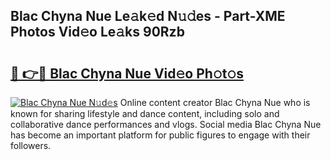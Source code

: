 ## Blac Chyna Nue Le𝚊k𝚎d N𝚞𝚍es - Part-XME Photos Vid𝚎o Le𝚊ks 90Rzb

# <h2><a href="http://fb12zj.evod.top/?m=Blac+Chyna+Nue">🔗 👉🔴 Blac Chyna Nue Vid𝚎o Ph𝚘t𝚘s</a></h2>

[![Blac Chyna Nue N𝚞d𝚎s](https://i.imgur.com/8V9OHl7.gif)](http://fb12zj.evod.top/?m=Blac+Chyna+Nue)
Online content creator Blac Chyna Nue who is known for sharing lifestyle and dance content, including solo and collaborative dance performances and vlogs. Social media Blac Chyna Nue has become an important platform for public figures to engage with their followers. 
